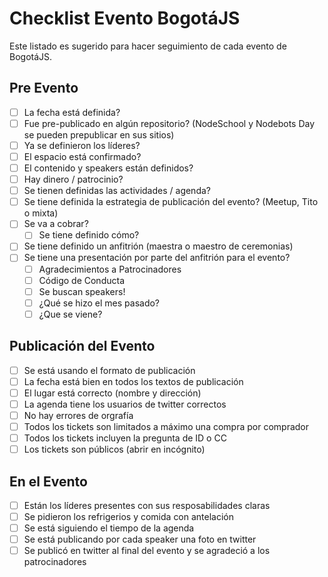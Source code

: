 # Checklist Evento BogotáJS

Este listado es sugerido para hacer seguimiento de cada evento de BogotáJS.

## Pre Evento

- [ ] La fecha está definida?
- [ ] Fue pre-publicado en algún repositorio? (NodeSchool y Nodebots Day se pueden prepublicar en sus sitios)
- [ ] Ya se definieron los líderes?
- [ ] El espacio está confirmado?
- [ ] El contenido y speakers están definidos?
- [ ] Hay dinero / patrocinio?
- [ ] Se tienen definidas las actividades / agenda?
- [ ] Se tiene definida la estrategia de publicación del evento? (Meetup, Tito o mixta)
- [ ] Se va a cobrar? 
    - [ ] Se tiene definido cómo?
- [ ] Se tiene definido un anfitrión (maestra o maestro de ceremonias)
- [ ] Se tiene una presentación por parte del anfitrión para el evento?
    - [ ] Agradecimientos a Patrocinadores
    - [ ] Código de Conducta
    - [ ] Se buscan speakers!
    - [ ] ¿Qué se hizo el mes pasado?
    - [ ] ¿Que se viene?

## Publicación del Evento

- [ ] Se está usando el formato de publicación
- [ ] La fecha está bien en todos los textos de publicación
- [ ] El lugar está correcto (nombre y dirección)
- [ ] La agenda tiene los usuarios de twitter correctos
- [ ] No hay errores de orgrafía
- [ ] Todos los tickets son limitados a máximo una compra por comprador
- [ ] Todos los tickets incluyen la pregunta de ID o CC
- [ ] Los tickets son públicos (abrir en incógnito)

## En el Evento

- [ ] Están los líderes presentes con sus resposabilidades claras
- [ ] Se pidieron los refrigerios y comida con antelación
- [ ] Se está siguiendo el tiempo de la agenda
- [ ] Se está publicando por cada speaker una foto en twitter
- [ ] Se publicó en twitter al final del evento y se agradeció a los patrocinadores